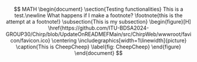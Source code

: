 $$
MATH
\begin{document}
    \section{Testing functionalities}
    This is a test.\newline
    What happens if I make a footnote? \footnote{this is the attempt at a footnote!}
    \subsection{This is my subsection}
    \begin{figure}[H]
        \href{https://github.com/ITU-BDSA2024-GROUP30/Chirp/blob/UpdateOnREADMEFMain/src/ChirpWeb/wwwroot/favicon/favicon.ico}
        \centering
        \includegraphics[width=1\linewidth]{picture}
        \caption{This is CheepCheep}
        \label{fig: CheepCheep}
    \end{figure}
\end{document}
$$